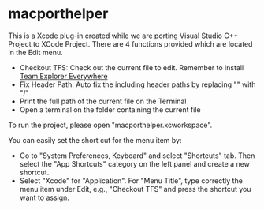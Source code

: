 # macporthelper

This is a Xcode plug-in created while we are porting Visual Studio C++ Project to XCode Project. There are 4 functions provided which are located in the Edit menu.
* Checkout TFS: Check out the current file to edit. Remember to install [Team Explorer Everywhere](https://www.visualstudio.com/en-us/products/team-explorer-everywhere-vs.aspx)
* Fix Header Path: Auto fix the including header paths by replacing "\" with "/"
* Print the full path of the current file on the Terminal
* Open a terminal on the folder containing the current file

To run the project, please open "macporthelper.xcworkspace".

You can easily set the short cut for the menu item by:
* Go to "System Preferences, Keyboard" and select "Shortcuts" tab. Then select the "App Shortcuts" category on the left panel and create a new shortcut.
* Select "Xcode" for "Application". For "Menu Title", type correctly the menu item under Edit, e.g., "Checkout TFS" and press the shortcut you want to assign.
